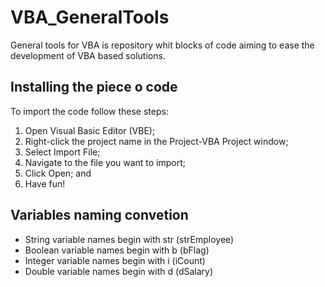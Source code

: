 # VBA_GeneralTools
General tools for VBA is repository whit blocks of code aiming to ease the development of VBA based solutions.

## Installing the piece o code

To import the code follow these steps:

1. Open Visual Basic Editor (VBE);
2. Right-click the project name in the Project-VBA Project window;
3. Select Import File;
4. Navigate to the file you want to import;
5. Click Open; and
6. Have fun!

## Variables naming convetion

* String variable names begin with str (strEmployee)
* Boolean variable names begin with b (bFlag)
* Integer variable names begin with i (iCount)
* Double variable names begin with d (dSalary)
